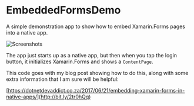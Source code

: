 # EmbeddedFormsDemo

A simple demonstration app to show how to embed Xamarin.Forms pages 
into a native app.

![Screenshots](https://dotnetdevaddict.files.wordpress.com/2017/06/embedded-forms.png?w=1330)

The app just starts up as a native app, but then when you tap the
login button, it initializes Xamarin.Forms and shows a `ContentPage`.

This code goes with my blog post showing how to do this, along with 
some extra information that I am sure will be helpful:

[https://dotnetdevaddict.co.za/2017/06/21/embedding-xamarin-forms-in-native-apps/](http://bit.ly/2tr0hQq)
